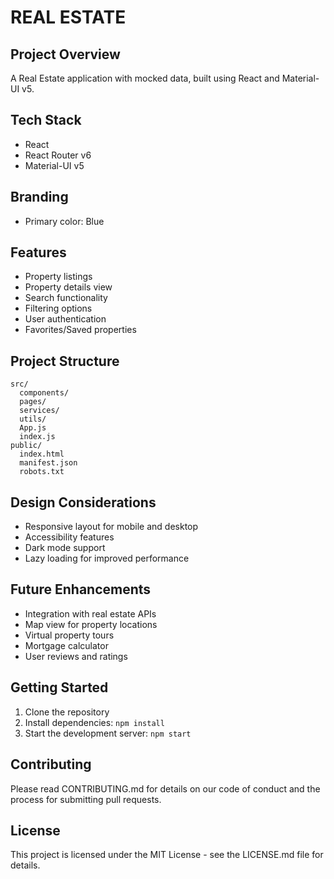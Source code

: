 # REAL ESTATE

## Project Overview

A Real Estate application with mocked data, built using React and Material-UI v5.

## Tech Stack

-   React
-   React Router v6
-   Material-UI v5

## Branding

-   Primary color: Blue

## Features

-   Property listings
-   Property details view
-   Search functionality
-   Filtering options
-   User authentication
-   Favorites/Saved properties

## Project Structure

```
src/
  components/
  pages/
  services/
  utils/
  App.js
  index.js
public/
  index.html
  manifest.json
  robots.txt
```

## Design Considerations

-   Responsive layout for mobile and desktop
-   Accessibility features
-   Dark mode support
-   Lazy loading for improved performance

## Future Enhancements

-   Integration with real estate APIs
-   Map view for property locations
-   Virtual property tours
-   Mortgage calculator
-   User reviews and ratings

## Getting Started

1. Clone the repository
2. Install dependencies: `npm install`
3. Start the development server: `npm start`

## Contributing

Please read CONTRIBUTING.md for details on our code of conduct and the process for submitting pull requests.

## License

This project is licensed under the MIT License - see the LICENSE.md file for details.

